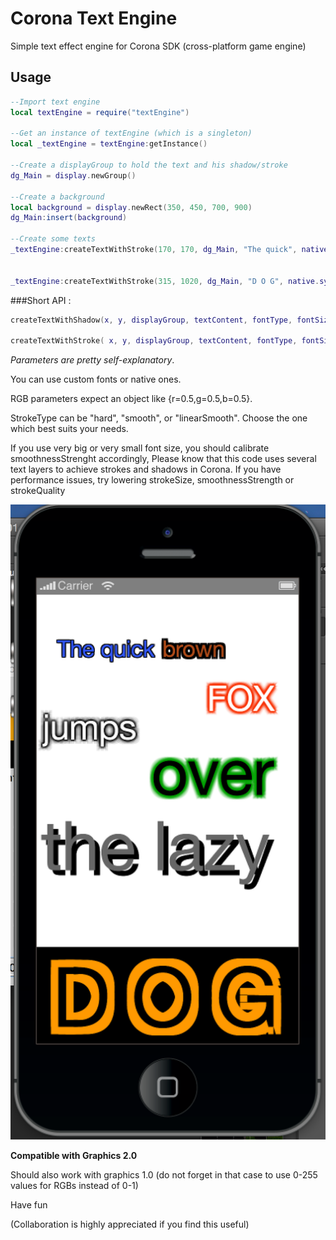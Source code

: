Corona Text Engine
==================

Simple text effect engine for Corona SDK (cross-platform game engine)


## Usage
```lua
--Import text engine
local textEngine = require("textEngine")

--Get an instance of textEngine (which is a singleton)
local _textEngine = textEngine:getInstance()

--Create a displayGroup to hold the text and his shadow/stroke
dg_Main = display.newGroup()

--Create a background
local background = display.newRect(350, 450, 700, 900)
dg_Main:insert(background)

--Create some texts
_textEngine:createTextWithStroke(170, 170, dg_Main, "The quick", native.systemFont, 55, {r=0.2,g=0.35,b=1}, "hard", 2, {r=0,g=0,b=0}, 100, 100)


_textEngine:createTextWithStroke(315, 1020, dg_Main, "D O G", native.systemFont, 200, {r=0,g=0,b=0}, "hard", 18, {r=1,g=0.6,b=0}, 100, 100)
```

###Short API :

```lua
createTextWithShadow(x, y, displayGroup, textContent, fontType, fontSize, textRGB, shadowOffsetX, shadowOffsetY, shadowSizeMultiplier, shadowRGB)

createTextWithStroke( x, y, displayGroup, textContent, fontType, fontSize, textRGB, strokeType, strokeSize, strokeRGB, strokeQuality, smoothnessStrength)
```

*Parameters are pretty self-explanatory*. 

You can use custom fonts or native ones.

RGB parameters expect an object like {r=0.5,g=0.5,b=0.5}. 

StrokeType can be "hard", "smooth", or "linearSmooth". Choose the one which best suits your needs. 

If you use very big or very small font size, you should calibrate smoothnessStrenght accordingly,
Please know that this code uses several text layers to achieve strokes and shadows in Corona. If you have performance issues, try lowering strokeSize, smoothnessStrength or strokeQuality

![alt tag](https://github.com/Rayjax/corona_text_engine/blob/master/example.png)

**Compatible with Graphics 2.0**

Should also work with graphics 1.0 (do not forget in that case to use 0-255 values for RGBs instead of 0-1)

Have fun

(Collaboration is highly appreciated if you find this useful)
